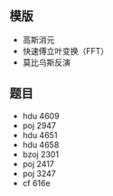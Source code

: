 ## 模版
* 高斯消元
* 快速傅立叶变换（FFT）
* 莫比乌斯反演

## 题目
* hdu 4609
* poj 2947
* hdu 4651
* hdu 4658
* bzoj 2301
* poj 2417
* poj 3247
* cf 616e
